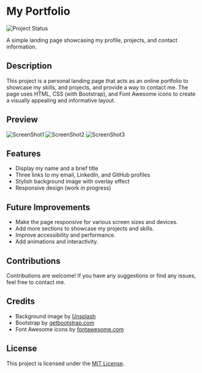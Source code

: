 # My Portfolio

![Project Status](https://img.shields.io/badge/status-work%20in%20progress-orange)

A simple landing page showcasing my profile, projects, and contact information.

## Description

This project is a personal landing page that acts as an online portfolio to showcase my skills, and projects, and provide a way to contact me. The page uses HTML, CSS (with Bootstrap), and Font Awesome icons to create a visually appealing and informative layout.

## Preview
![ScreenShot1](https://github.com/Camilojmcastro/MyPersonalPortfolio/assets/116760586/a2ea41b5-3773-41b6-8e14-e607faaf3ad6)
![ScreenShot2](https://github.com/Camilojmcastro/MyPersonalPortfolio/assets/116760586/7fa50f17-18fc-4b1d-94d5-e57991af96ba)
![ScreenShot3](https://github.com/Camilojmcastro/MyPersonalPortfolio/assets/116760586/e2cd80e0-b464-451c-90f1-27f1b03f6069)




## Features

- Display my name and a brief title
- Three links to my email, LinkedIn, and GitHub profiles
- Stylish background image with overlay effect
- Responsive design (work in progress)


## Future Improvements

- Make the page responsive for various screen sizes and devices.
- Add more sections to showcase my projects and skills.
- Improve accessibility and performance.
- Add animations and interactivity.

## Contributions

Contributions are welcome! If you have any suggestions or find any issues, feel free to contact me.

## Credits

- Background image by [Unsplash](https://unsplash.com/)
- Bootstrap by [getbootstrap.com](https://getbootstrap.com/)
- Font Awesome icons by [fontawesome.com](https://fontawesome.com/)

## License

This project is licensed under the [MIT License](LICENSE).



